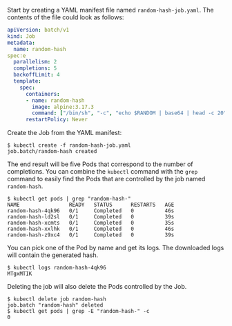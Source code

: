 Start by creating a YAML manifest file named `random-hash-job.yaml`. The contents of the file could look as follows:

```yaml
apiVersion: batch/v1
kind: Job
metadata:
  name: random-hash
spec:e
  parallelism: 2
  completions: 5
  backoffLimit: 4
  template:
    spec:
      containers:
      - name: random-hash
        image: alpine:3.17.3
        command: ["/bin/sh", "-c", "echo $RANDOM | base64 | head -c 20"]
      restartPolicy: Never
```

Create the Job from the YAML manifest:

```
$ kubectl create -f random-hash-job.yaml
job.batch/random-hash created
```

The end result will be five Pods that correspond to the number of completions. You can combine the `kubectl` command with the `grep` command to easily find the Pods that are controlled by the job named `random-hash`.

```
$ kubectl get pods | grep "random-hash-"
NAME                READY   STATUS      RESTARTS   AGE
random-hash-4qk96   0/1     Completed   0          46s
random-hash-ld2sl   0/1     Completed   0          39s
random-hash-xcmts   0/1     Completed   0          35s
random-hash-xxlhk   0/1     Completed   0          46s
random-hash-z9xc4   0/1     Completed   0          39s
```

You can pick one of the Pod by name and get its logs. The downloaded logs will contain the generated hash.

```
$ kubectl logs random-hash-4qk96
MTgxMTIK
```

Deleting the job will also delete the Pods controlled by the Job.

```
$ kubectl delete job random-hash
job.batch "random-hash" deleted
$ kubectl get pods | grep -E "random-hash-" -c
0
```